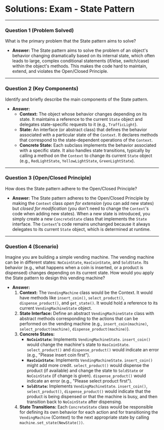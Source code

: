 
# Solutions: Exam - State Pattern

---

### Question 1 (Problem Solved)

What is the primary problem that the State pattern aims to solve?

-   **Answer:** The State pattern aims to solve the problem of an object's behavior changing dramatically based on its internal state, which often leads to large, complex conditional statements (if/else, switch/case) within the object's methods. This makes the code hard to maintain, extend, and violates the Open/Closed Principle.

---

### Question 2 (Key Components)

Identify and briefly describe the main components of the State pattern.

-   **Answer:**
    -   **Context:** The object whose behavior changes depending on its state. It maintains a reference to the current `State` object and delegates state-specific requests to it (e.g., `TrafficLight`).
    -   **State:** An interface (or abstract class) that defines the behavior associated with a particular state of the `Context`. It declares methods that correspond to the state-dependent operations of the `Context`.
    -   **Concrete State:** Each subclass implements the behavior associated with a specific state. It also handles state transitions, typically by calling a method on the `Context` to change its current `State` object (e.g., `RedLightState`, `YellowLightState`, `GreenLightState`).

---

### Question 3 (Open/Closed Principle)

How does the State pattern adhere to the Open/Closed Principle?

-   **Answer:** The State pattern adheres to the Open/Closed Principle by making the `Context` class *open for extension* (you can add new states) but *closed for modification* (you don't need to change the `Context`'s code when adding new states). When a new state is introduced, you simply create a new `ConcreteState` class that implements the `State` interface. The `Context`'s code remains unchanged because it always delegates to its current `State` object, which is determined at runtime.

---

### Question 4 (Scenario)

Imagine you are building a simple vending machine. The vending machine can be in different states: `NoCoinState`, `HasCoinState`, and `SoldState`. Its behavior (e.g., what happens when a coin is inserted, or a product is dispensed) changes depending on its current state. How would you apply the State pattern to design this vending machine?

-   **Answer:**
    1.  **Context:** The `VendingMachine` class would be the Context. It would have methods like `insert_coin()`, `select_product()`, `dispense_product()`, and `get_state()`. It would hold a reference to its current `VendingMachineState` object.
    2.  **State Interface:** Define an abstract `VendingMachineState` class with abstract methods corresponding to the actions that can be performed on the vending machine (e.g., `insert_coin(machine)`, `select_product(machine)`, `dispense_product(machine)`).
    3.  **Concrete States:**
        -   **`NoCoinState`:** Implements `VendingMachineState`. `insert_coin()` would change the machine's state to `HasCoinState`. `select_product()` and `dispense_product()` would indicate an error (e.g., "Please insert coin first").
        -   **`HasCoinState`:** Implements `VendingMachineState`. `insert_coin()` might add more credit. `select_product()` would dispense the product (if available) and change the state to `SoldState` or `NoCoinState` (if change is given). `dispense_product()` would indicate an error (e.g., "Please select product first").
        -   **`SoldState`:** Implements `VendingMachineState`. `insert_coin()`, `select_product()`, `dispense_product()` would indicate that the product is being dispensed or that the machine is busy, and then transition back to `NoCoinState` after dispensing.
    4.  **State Transitions:** Each `ConcreteState` class would be responsible for defining its own behavior for each action and for transitioning the `VendingMachine` (Context) to the next appropriate state by calling `machine.set_state(NewState())`.

